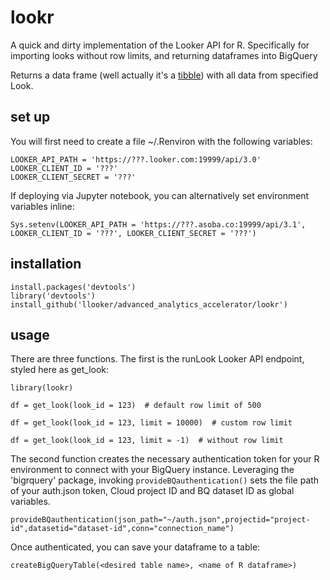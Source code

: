 # lookr

A quick and dirty implementation of the Looker API for R.  Specifically for importing looks without row limits, and returning dataframes into BigQuery

Returns a data frame (well actually it's a [tibble](https://cran.r-project.org/web/packages/tibble/vignettes/tibble.html)) with all data from specified Look.

## set up

You will first need to create a file ~/.Renviron with the following variables:

```
LOOKER_API_PATH = 'https://???.looker.com:19999/api/3.0'
LOOKER_CLIENT_ID = '???'
LOOKER_CLIENT_SECRET = '???'
```

If deploying via Jupyter notebook, you can alternatively set environment variables inline:

```
Sys.setenv(LOOKER_API_PATH = 'https://???.asoba.co:19999/api/3.1', LOOKER_CLIENT_ID = '???', LOOKER_CLIENT_SECRET = '???')
```

## installation

```
install.packages('devtools')
library('devtools')
install_github('llooker/advanced_analytics_accelerator/lookr')
```

## usage

There are three functions.  The first is the runLook Looker API endpoint, styled here as get_look:

```
library(lookr)

df = get_look(look_id = 123)  # default row limit of 500

df = get_look(look_id = 123, limit = 10000)  # custom row limit

df = get_look(look_id = 123, limit = -1)  # without row limit
```

The second function creates the necessary authentication token for your R environment to connect with your BigQuery instance.  Leveraging the 'bigrquery' package, invoking `provideBQauthentication()` sets the file path of your auth.json token, Cloud project ID and BQ dataset ID as global variables.
```
provideBQauthentication(json_path="~/auth.json",projectid="project-id",datasetid="dataset-id",conn="connection_name")
```

Once authenticated, you can save your dataframe to a table:

```
createBigQueryTable(<desired table name>, <name of R dataframe>)
```



